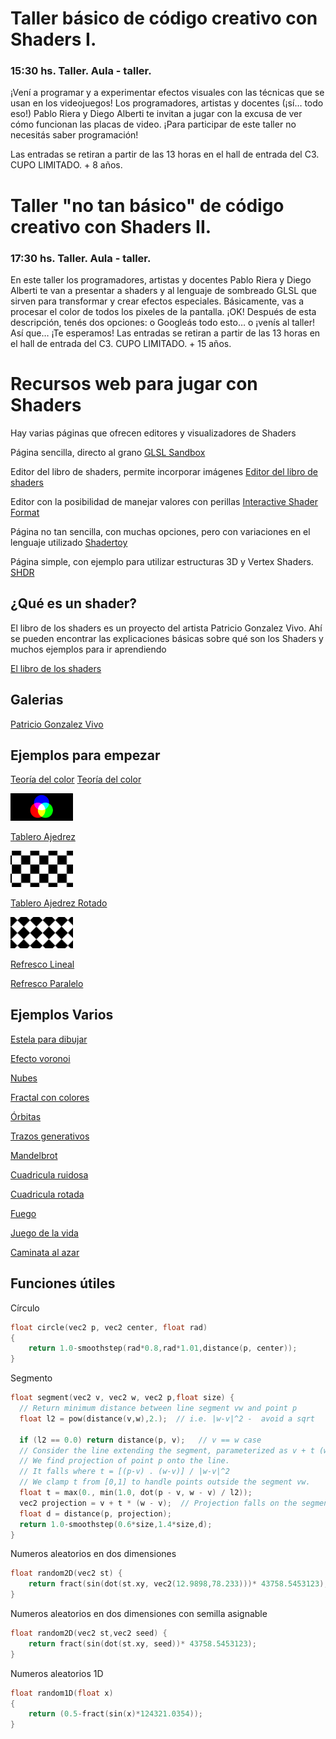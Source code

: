 # Taller básico de código creativo con Shaders I.   
### 15:30 hs. Taller. Aula - taller.   

¡Vení a programar y a experimentar efectos visuales con las técnicas que se usan en los videojuegos! Los programadores, artistas y docentes (¡sí… todo eso!) Pablo Riera y Diego Alberti te invitan a jugar con la excusa de ver cómo funcionan las placas de video. ¡Para participar de este taller no necesitás saber programación! 

Las entradas se retiran a partir de las 13 horas en el hall de entrada del C3. CUPO LIMITADO. + 8 años. 

# Taller "no tan básico" de código creativo con Shaders II. 
### 17:30 hs. Taller. Aula - taller. 

En este taller los programadores, artistas y docentes Pablo Riera y Diego Alberti te van a presentar a shaders y al lenguaje de sombreado GLSL que sirven para transformar y crear efectos especiales. Básicamente, vas a procesar el color de todos los pixeles de la pantalla. ¡OK! Después de esta descripción, tenés dos opciones: o Googleás todo esto… o ¡venís al taller! Así que… ¡Te esperamos! 
Las entradas se retiran a partir de las 13 horas en el hall de entrada del C3. CUPO LIMITADO. + 15 años. 

# Recursos web para jugar con Shaders

Hay varias páginas que ofrecen editores y visualizadores de Shaders

Página sencilla, directo al grano
[GLSL Sandbox](http://glslsandbox.com/)

Editor del libro de shaders, permite incorporar imágenes
[Editor del libro de shaders](http://editor.thebookofshaders.com/)

Editor con la posibilidad de manejar valores con perillas
[Interactive Shader Format](https://www.interactiveshaderformat.com)

Página no tan sencilla, con muchas opciones, pero con variaciones en el lenguaje utilizado
[Shadertoy](https://www.shadertoy.com)

Página simple, con ejemplo para utilizar estructuras 3D y Vertex Shaders.
[SHDR](http://shdr.bkcore.com/)

## ¿Qué es un shader?

El libro de los shaders es un proyecto del artista Patricio Gonzalez Vivo. Ahí se pueden encontrar las explicaciones básicas sobre qué son los Shaders y muchos ejemplos para ir aprendiendo

[El libro de los shaders](http://patriciogonzalezvivo.com/2015/thebookofshaders/00/?lan=es)

## Galerias

[Patricio Gonzalez Vivo](http://patriciogonzalezvivo.github.io/glslGallery)

## Ejemplos para empezar

[Teoría del color](http://editor.thebookofshaders.com/?log=160826175515)
[Teoría del color](http://glslsandbox.com/e#34861.0)

<img src="https://github.com/pabloriera/shaders/blob/master/images/color.png?raw=true" width="100px"/>

[Tablero Ajedrez](http://glslsandbox.com/e#34775.0)

<img src="https://github.com/pabloriera/shaders/blob/master/images/tablero.png?raw=true" width="100px"/>

[Tablero Ajedrez Rotado](http://glslsandbox.com/e#34775.1)

<img src="https://github.com/pabloriera/shaders/blob/master/images/tablero2.png?raw=true" width="100px"/>

[Refresco Lineal](http://thebookofshaders.com/edit.php?log=160828035914)

[Refresco Paralelo](http://player.thebookofshaders.com/?log=160828050212)

## Ejemplos Varios

[Estela para dibujar](http://glslsandbox.com/e#34862.0)

[Efecto voronoi](http://glslsandbox.com/e#31898.0)

[Nubes](http://glslsandbox.com/e#34820.0)

[Fractal con colores](http://glslsandbox.com/e#31676.0)

[Órbitas](http://glslsandbox.com/e#32891.1)

[Trazos generativos](http://glslsandbox.com/e#33112.8)

[Mandelbrot](http://glslsandbox.com/e#34708.3)

[Cuadricula ruidosa](http://glslsandbox.com/e#32420.2)

[Cuadricula rotada](http://glslsandbox.com/e#31765.4)

[Fuego](http://glslsandbox.com/e#31528.0)

[Juego de la vida](http://glslsandbox.com/e#21541.3)

[Caminata al azar](http://glslsandbox.com/e#34866.9)

## Funciones útiles

Círculo
``` C
float circle(vec2 p, vec2 center, float rad)
{
	return 1.0-smoothstep(rad*0.8,rad*1.01,distance(p, center));	
}
```

Segmento

``` C
float segment(vec2 v, vec2 w, vec2 p,float size) {
  // Return minimum distance between line segment vw and point p
  float l2 = pow(distance(v,w),2.);  // i.e. |w-v|^2 -  avoid a sqrt
	
  if (l2 == 0.0) return distance(p, v);   // v == w case
  // Consider the line extending the segment, parameterized as v + t (w - v).
  // We find projection of point p onto the line. 
  // It falls where t = [(p-v) . (w-v)] / |w-v|^2
  // We clamp t from [0,1] to handle points outside the segment vw.
  float t = max(0., min(1.0, dot(p - v, w - v) / l2));
  vec2 projection = v + t * (w - v);  // Projection falls on the segment
  float d = distance(p, projection);
  return 1.0-smoothstep(0.6*size,1.4*size,d);
}
```

Numeros aleatorios en dos dimensiones
``` C
float random2D(vec2 st) { 
    return fract(sin(dot(st.xy, vec2(12.9898,78.233)))* 43758.5453123);
}
```

Numeros aleatorios en dos dimensiones con semilla asignable
``` C
float random2D(vec2 st,vec2 seed) { 
    return fract(sin(dot(st.xy, seed))* 43758.5453123);
}
```

Numeros aleatorios 1D
``` C
float random1D(float x)
{
	return (0.5-fract(sin(x)*124321.0354));
}
```

